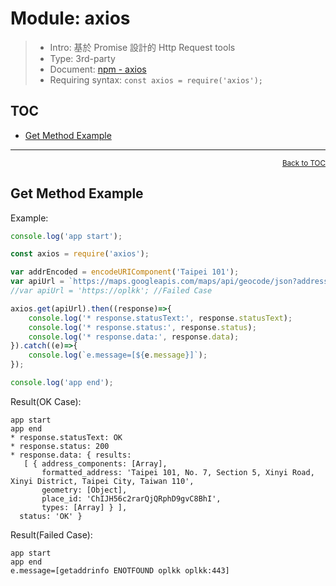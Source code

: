 # Module: axios

> * Intro: 基於 Promise 設計的 Http Request tools
> * Type: 3rd-party
> * Document: [npm - axios](https://www.npmjs.com/package/axios)
> * Requiring syntax: `const axios = require('axios');`

<a name="toc"></a>

## TOC
* [Get Method Example](#get-method-example)

---

<div style="text-align:right; font-size: smaller;"><a href="#toc">Back to TOC</a></div>
<a name="get-method-example"></a>

## Get Method Example

Example:
````js
console.log('app start');

const axios = require('axios');

var addrEncoded = encodeURIComponent('Taipei 101');
var apiUrl = `https://maps.googleapis.com/maps/api/geocode/json?address=${addrEncoded}`; // OK Case
//var apiUrl = 'https://oplkk'; //Failed Case

axios.get(apiUrl).then((response)=>{
    console.log('* response.statusText:', response.statusText);
    console.log('* response.status:', response.status);
    console.log('* response.data:', response.data);
}).catch((e)=>{
    console.log(`e.message=[${e.message}]`);    
});

console.log('app end');
````

Result(OK Case):
````
app start
app end
* response.statusText: OK
* response.status: 200
* response.data: { results:
   [ { address_components: [Array],
       formatted_address: 'Taipei 101, No. 7, Section 5, Xinyi Road, Xinyi District, Taipei City, Taiwan 110',
       geometry: [Object],
       place_id: 'ChIJH56c2rarQjQRphD9gvC8BhI',
       types: [Array] } ],
  status: 'OK' }
````

Result(Failed Case):
````
app start
app end
e.message=[getaddrinfo ENOTFOUND oplkk oplkk:443]
````
